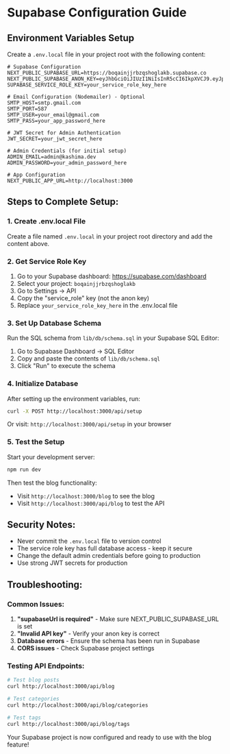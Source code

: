 # Supabase Configuration Guide

## Environment Variables Setup

Create a `.env.local` file in your project root with the following content:

```env
# Supabase Configuration
NEXT_PUBLIC_SUPABASE_URL=https://boqainjjrbzqshoglakb.supabase.co
NEXT_PUBLIC_SUPABASE_ANON_KEY=eyJhbGciOiJIUzI1NiIsInR5cCI6IkpXVCJ9.eyJpc3MiOiJzdXBhYmFzZSIsInJlZiI6ImJvcWFpbmpqcmJ6cXNob2dsYWtiIiwicm9sZSI6ImFub24iLCJpYXQiOjE3NTkyODk3NzUsImV4cCI6MjA3NDg2NTc3NX0.5AZ3mSgPABa4qsVpnxuMjaXDZvHyLInwoLVDh5zUuAs
SUPABASE_SERVICE_ROLE_KEY=your_service_role_key_here

# Email Configuration (Nodemailer) - Optional
SMTP_HOST=smtp.gmail.com
SMTP_PORT=587
SMTP_USER=your_email@gmail.com
SMTP_PASS=your_app_password_here

# JWT Secret for Admin Authentication
JWT_SECRET=your_jwt_secret_here

# Admin Credentials (for initial setup)
ADMIN_EMAIL=admin@kashima.dev
ADMIN_PASSWORD=your_admin_password_here

# App Configuration
NEXT_PUBLIC_APP_URL=http://localhost:3000
```

## Steps to Complete Setup:

### 1. Create .env.local File
Create a file named `.env.local` in your project root directory and add the content above.

### 2. Get Service Role Key
1. Go to your Supabase dashboard: https://supabase.com/dashboard
2. Select your project: `boqainjjrbzqshoglakb`
3. Go to Settings → API
4. Copy the "service_role" key (not the anon key)
5. Replace `your_service_role_key_here` in the .env.local file

### 3. Set Up Database Schema
Run the SQL schema from `lib/db/schema.sql` in your Supabase SQL Editor:

1. Go to Supabase Dashboard → SQL Editor
2. Copy and paste the contents of `lib/db/schema.sql`
3. Click "Run" to execute the schema

### 4. Initialize Database
After setting up the environment variables, run:

```bash
curl -X POST http://localhost:3000/api/setup
```

Or visit: `http://localhost:3000/api/setup` in your browser

### 5. Test the Setup
Start your development server:

```bash
npm run dev
```

Then test the blog functionality:
- Visit `http://localhost:3000/blog` to see the blog
- Visit `http://localhost:3000/api/blog` to test the API

## Security Notes:

- Never commit the `.env.local` file to version control
- The service role key has full database access - keep it secure
- Change the default admin credentials before going to production
- Use strong JWT secrets for production

## Troubleshooting:

### Common Issues:
1. **"supabaseUrl is required"** - Make sure NEXT_PUBLIC_SUPABASE_URL is set
2. **"Invalid API key"** - Verify your anon key is correct
3. **Database errors** - Ensure the schema has been run in Supabase
4. **CORS issues** - Check Supabase project settings

### Testing API Endpoints:
```bash
# Test blog posts
curl http://localhost:3000/api/blog

# Test categories
curl http://localhost:3000/api/blog/categories

# Test tags
curl http://localhost:3000/api/blog/tags
```

Your Supabase project is now configured and ready to use with the blog feature!
